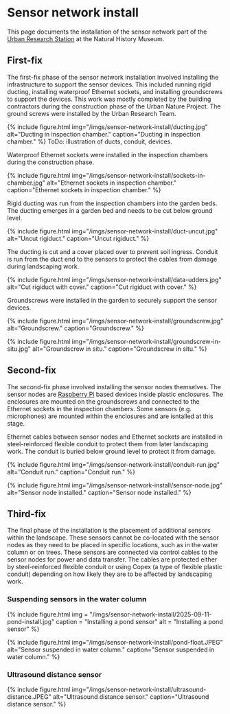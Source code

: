 # Sensor network install

This page documents the installation of the sensor network part of the [Urban Research Station](/urban-research-station) at the Natural History Museum.


## First-fix

The first-fix phase of the sensor network installation involved installing the infrastructure to support the sensor devices. This included running rigid ducting, installing waterproof Ethernet sockets, and installing groundscrews to support the devices. This work was mostly completed by the building contractors during the construction phase of the Urban Nature Project. The ground screws were installed by the Urban Research Team.

{% include figure.html img="/imgs/sensor-network-install/ducting.jpg" alt="Ducting in inspection chamber." caption="Ducting in inspection chamber." %}
ToDo: illustration of ducts, conduit, devices.

Waterproof Ethernet sockets were installed in the inspection chambers during the construction phase.

{% include figure.html img="/imgs/sensor-network-install/sockets-in-chamber.jpg" alt="Ethernet sockets in inspection chamber." caption="Ethernet sockets in inspection chamber." %}

Rigid ducting was run from the inspection chambers into the garden beds. The ducting emerges in a garden bed and needs to be cut below ground level.

{% include figure.html img="/imgs/sensor-network-install/duct-uncut.jpg" alt="Uncut rigiduct." caption="Uncut rigiduct." %}

The ducting is cut and a cover placed over to prevent soil ingress. Conduit is run from the duct end to the sensors to protect the cables from damage during landscaping work.

{% include figure.html img="/imgs/sensor-network-install/data-udders.jpg" alt="Cut rigiduct with cover." caption="Cut rigiduct with cover." %}

Groundscrews were installed in the garden to securely support the sensor devices.

{% include figure.html img="/imgs/sensor-network-install/groundscrew.jpg" alt="Groundscrew." caption="Groundscrew." %}

{% include figure.html img="/imgs/sensor-network-install/groundscrew-in-situ.jpg" alt="Groundscrew in situ." caption="Groundscrew in situ." %}
 
## Second-fix

The second-fix phase involved installing the sensor nodes themselves. The sensor nodes are [Raspberry Pi](/raspberrypi) based devices inside plastic enclosures. The enclosures are mounted on the groundscrews and connected to the Ethernet sockets in the inspection chambers. Some sensors (e.g. microphones) are mounted within the enclosures and are isntalled at this stage.

Ethernet cables between sensor nodes and Ethernet sockets are installed in steel-reinforced flexible conduit to protect them from later landscaping work. The conduit is buried below ground level to protect it from damage.

{% include figure.html img="/imgs/sensor-network-install/conduit-run.jpg" alt="Conduit run." caption="Conduit run." %}

{% include figure.html img="/imgs/sensor-network-install/sensor-node.jpg" alt="Sensor node installed." caption="Sensor node installed." %}

## Third-fix

The final phase of the installation is the placement of additional sensors within the landscape. These sensors cannot be co-located with the sensor nodes as they need to be placed in specific locations, such as in the water column or on trees. These sensors are connected via control cables to the sensor nodes for power and data transfer. The cables are protected either by steel-reinforced flexible conduit or using Copex (a type of flexible plastic conduit) depending on how likely they are to be affected by landscaping work.

### Suspending sensors in the water column

{% include figure.html
   img = "/imgs/sensor-network-install/2025-09-11-pond-install.jpg"
   caption = "Installing a pond sensor"
   alt = "Installing a pond sensor"
%}

{% include figure.html img="/imgs/sensor-network-install/pond-float.JPEG" alt="Sensor suspended in water column." caption="Sensor suspended in water column." %}

### Ultrasound distance sensor

{% include figure.html img="/imgs/sensor-network-install/ultrasound-distance.JPEG" alt="Ultrasound distance sensor." caption="Ultrasound distance sensor." %}
